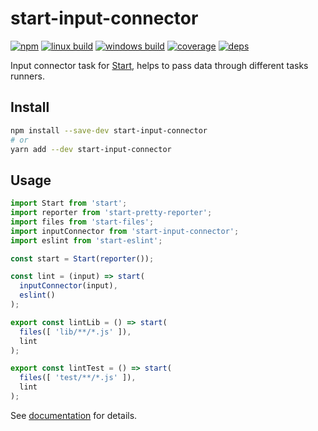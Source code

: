 # start-input-connector

[![npm](https://img.shields.io/npm/v/start-input-connector.svg?style=flat-square)](https://www.npmjs.com/package/start-input-connector)
[![linux build](https://img.shields.io/travis/start-runner/input-connector/master.svg?label=linux&style=flat-square)](https://travis-ci.org/start-runner/input-connector)
[![windows build](https://img.shields.io/appveyor/ci/start-runner/input-connector/master.svg?label=windows&style=flat-square)](https://ci.appveyor.com/project/start-runner/input-connector)
[![coverage](https://img.shields.io/codecov/c/github/start-runner/input-connector/master.svg?style=flat-square)](https://codecov.io/github/start-runner/input-connector)
[![deps](https://img.shields.io/gemnasium/start-runner/input-connector.svg?style=flat-square)](https://gemnasium.com/start-runner/input-connector)

Input connector task for [Start](https://github.com/start-runner/start), helps to pass data through different tasks runners.

## Install

```sh
npm install --save-dev start-input-connector
# or
yarn add --dev start-input-connector
```

## Usage

```js
import Start from 'start';
import reporter from 'start-pretty-reporter';
import files from 'start-files';
import inputConnector from 'start-input-connector';
import eslint from 'start-eslint';

const start = Start(reporter());

const lint = (input) => start(
  inputConnector(input),
  eslint()
);

export const lintLib = () => start(
  files([ 'lib/**/*.js' ]),
  lint
);

export const lintTest = () => start(
  files([ 'test/**/*.js' ]),
  lint
);
```

See [documentation](https://github.com/start-runner/start#readme) for details.
